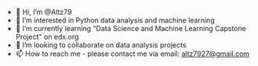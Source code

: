 - 👋 Hi, I’m @Altz79
- 👀 I’m interested in Python data analysis and machine learning 
- 🌱 I’m currently learning "Data Science and Machine Learning Capstone Project" on edx.org
- 💞️ I’m looking to collaborate on data analysis projects
- 📫 How to reach me - please contact me via email: altz7927@gmail.com

<!---
Altz79/Altz79 is a ✨ special ✨ repository because its `README.md` (this file) appears on your GitHub profile.
You can click the Preview link to take a look at your changes.
--->
